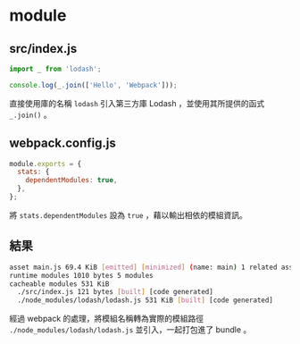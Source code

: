 # module

## src/index.js

```js
import _ from 'lodash';

console.log(_.join(['Hello', 'Webpack']));
```

直接使用庫的名稱 `lodash` 引入第三方庫 Lodash ，並使用其所提供的函式 `_.join()` 。

## webpack.config.js

```js
module.exports = {
  stats: {
    dependentModules: true,
  },
};
```

將 `stats.dependentModules` 設為 `true` ，藉以輸出相依的模組資訊。

## 結果

```bash
asset main.js 69.4 KiB [emitted] [minimized] (name: main) 1 related asset
runtime modules 1010 bytes 5 modules
cacheable modules 531 KiB
  ./src/index.js 121 bytes [built] [code generated]
  ./node_modules/lodash/lodash.js 531 KiB [built] [code generated]
```

經過 webpack 的處理，將模組名稱轉為實際的模組路徑 `./node_modules/lodash/lodash.js` 並引入，一起打包進了 bundle 。
